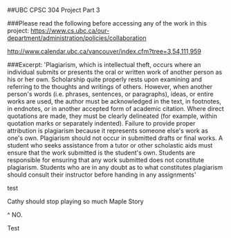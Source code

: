 ##UBC CPSC 304 Project Part 3

###Please read the following before accessing any of the work in this project:
  https://www.cs.ubc.ca/our-department/administration/policies/collaboration

  http://www.calendar.ubc.ca/vancouver/index.cfm?tree=3,54,111,959

###Excerpt: 
'Plagiarism, which is intellectual theft, occurs where an individual submits or presents the oral or written work of another person as his or her own. Scholarship quite properly rests upon examining and referring to the thoughts and writings of others. However, when another person's words (i.e. phrases, sentences, or paragraphs), ideas, or entire works are used, the author must be acknowledged in the text, in footnotes, in endnotes, or in another accepted form of academic citation. Where direct quotations are made, they must be clearly delineated (for example, within quotation marks or separately indented). Failure to provide proper attribution is plagiarism because it represents someone else's work as one's own. Plagiarism should not occur in submitted drafts or final works. A student who seeks assistance from a tutor or other scholastic aids must ensure that the work submitted is the student's own. Students are responsible for ensuring that any work submitted does not constitute plagiarism. Students who are in any doubt as to what constitutes plagiarism should consult their instructor before handing in any assignments'

test


Cathy should stop playing so much Maple Story

^ NO.

Test